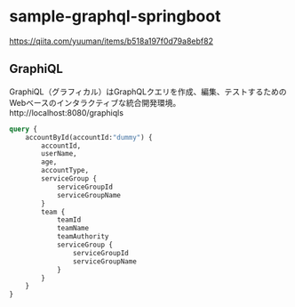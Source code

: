# sample-graphql-springboot
https://qiita.com/yuuman/items/b518a197f0d79a8ebf82

## GraphiQL
GraphiQL（グラフィカル）はGraphQLクエリを作成、編集、テストするためのWebベースのインタラクティブな統合開発環境。
http://localhost:8080/graphiqls

```graphql
query {
    accountById(accountId:"dummy") {
        accountId,
        userName,
        age,
        accountType,
        serviceGroup {
            serviceGroupId
            serviceGroupName
        }
        team {
            teamId
            teamName
            teamAuthority
            serviceGroup {
                serviceGroupId
                serviceGroupName
            }
        }
    }
}
```